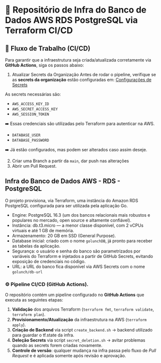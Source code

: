 # 🎲 Repositório de Infra do Banco de Dados AWS RDS PostgreSQL via Terraform CI/CD

## 🔄 Fluxo de Trabalho (CI/CD)

Para garantir que a infraestrutura seja criada/atualizada corretamente via **GitHub Actions**, siga os passos abaixo:

1. Atualizar Secrets da Organização
  Antes de rodar o pipeline, verifique se as **secrets da organização** estão configuradas em:
  [Configurações de Secrets](https://github.com/fiap-161/tc-golunch-infra/settings/secrets/actions)

  As secrets necessárias são:
  - `AWS_ACCESS_KEY_ID`
  - `AWS_SECRET_ACCESS_KEY`
  - `AWS_SESSION_TOKEN`

➡️ Essas credenciais são utilizadas pelo Terraform para autenticar na AWS.

  - `DATABASE_USER`
  - `DATABASE_PASSWORD`

➡️ Já estão configurados, mas podem ser alterados caso assim deseje.


2. Criar uma Branch a partir da `main`, dar push nas alterações
3. Abrir um Pull Request.


## Infra do Banco de Dados AWS - RDS - PostgreSQL
O projeto provisiona, via Terraform, uma instância do Amazon RDS PostgreSQL configurada para ser utilizada pela aplicação Go.

- Engine: PostgreSQL 16.3 (um dos bancos relacionais mais robustos e populares no mercado, open source e altamente confiável).
- Instância: db.t3.micro — a menor classe disponível, com 2 vCPUs virtuais e até 1 GB de memória.
- Armazenamento: 20 GB em SSD (General Purpose).
- Database inicial: criado com o nome `golunchDB`, já pronto para receber as tabelas da aplicação.
- Segurança: o usuário e senha do banco são parametrizados por variáveis do Terraform e injetados a partir de GitHub Secrets, evitando exposição de credenciais no código.
- URL: a URL do banco fica disponível via AWS Secrets com o nome `golunch/db-url`

### ⚙️ Pipeline CI/CD (GitHub Actions).

O repositório contém um pipeline configurado no **GitHub Actions** que executa as seguintes etapas:

1. **Validação** dos arquivos Terraform (`terraform fmt`, `terraform validate`, `terraform plan`).
2. **Provisionamento/Atualização** da infraestrutura na AWS (`terraform apply`).
3. **Criação de Backend** via script `create_backend.sh` -> backend utilizado para guardar o tf.state da infra.
4. **Deleção Secrets** via script `secret_deletion.sh` -> avitar problemas quando as secrets forem criadas novamente.
5. **Controle de versão**: qualquer mudança na infra passa pelo fluxo de *Pull Request* e é aplicada somente após revisão e aprovação.
